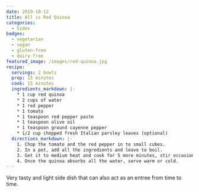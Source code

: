 ```yaml
---
date: 2019-10-12
title: All is Red Quinoa
categories:
  - Sides
badges:
  - vegetarian
  - vegan
  - gluten-free
  - dairy-free
featured_image: /images/red-quinoa.jpg
recipe:
  servings: 2 bowls
  prep: 15 minutes
  cook: 15 minutes
  ingredients_markdown: |-
    * 1 cup red quinoa
    * 2 cups of water
    * 1 red pepper
    * 1 tomato
    * 1 teaspoon red pepper paste
    * 1 teaspoon olive oil
    * 1 teaspoon ground cayenne pepper
    * 1/2 cup chopped fresh Italian parsley leaves (optional)
  directions_markdown: |-
    1. Chop the tomato and the red pepper in to small cubes.
    2. In a pot, add all the ingredients and leave to boil.
    3. Get it to medium heat and cook for 5 more minutes, stir occasionaly.
    4. Once the quinoa absorbs all the water, serve warm or cold.
---
```

Very tasty and light side dish that can also act as an entree from time to time.

<!--
![Cookie](https://source.unsplash.com/euGck1ifvp0)

Carefully placing them on the tray.

![Cookie](https://source.unsplash.com/RUPPakds28k)

Little Gavin loves them.

![Cookie](https://source.unsplash.com/YnrSLOAjOEA)

Delicious! -->